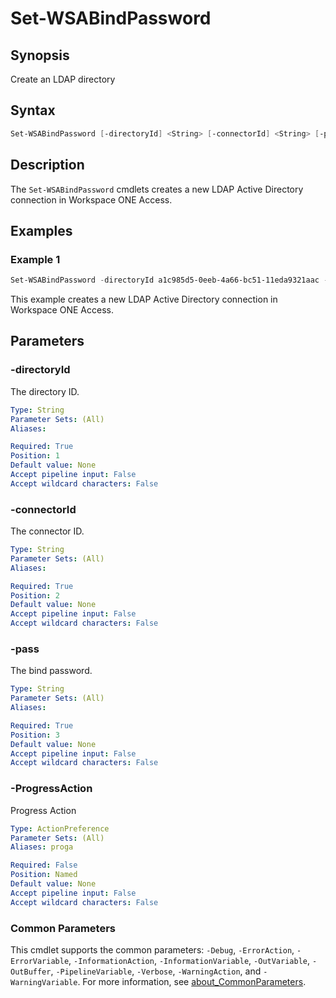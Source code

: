 # Set-WSABindPassword

## Synopsis

Create an LDAP directory

## Syntax

```powershell
Set-WSABindPassword [-directoryId] <String> [-connectorId] <String> [-pass] <String> [-ProgressAction <ActionPreference>] [<CommonParameters>]
```

## Description

The `Set-WSABindPassword` cmdlets creates a new LDAP Active Directory connection in Workspace ONE Access.

## Examples

### Example 1

```powershell
Set-WSABindPassword -directoryId a1c985d5-0eeb-4a66-bc51-11eda9321aac -connectorId 59ee9717-a09e-45b6-9e5f-8d92a55a1825 -password VMw@re1!
```

This example creates a new LDAP Active Directory connection in Workspace ONE Access.

## Parameters

### -directoryId

The directory ID.

```yaml
Type: String
Parameter Sets: (All)
Aliases:

Required: True
Position: 1
Default value: None
Accept pipeline input: False
Accept wildcard characters: False
```

### -connectorId

The connector ID.

```yaml
Type: String
Parameter Sets: (All)
Aliases:

Required: True
Position: 2
Default value: None
Accept pipeline input: False
Accept wildcard characters: False
```

### -pass

The bind password.

```yaml
Type: String
Parameter Sets: (All)
Aliases:

Required: True
Position: 3
Default value: None
Accept pipeline input: False
Accept wildcard characters: False
```

### -ProgressAction

Progress Action

```yaml
Type: ActionPreference
Parameter Sets: (All)
Aliases: proga

Required: False
Position: Named
Default value: None
Accept pipeline input: False
Accept wildcard characters: False
```

### Common Parameters

This cmdlet supports the common parameters: `-Debug`, `-ErrorAction`, `-ErrorVariable`, `-InformationAction`, `-InformationVariable`, `-OutVariable`, `-OutBuffer`, `-PipelineVariable`, `-Verbose`, `-WarningAction`, and `-WarningVariable`. For more information, see [about_CommonParameters](http://go.microsoft.com/fwlink/?LinkID=113216).
